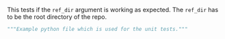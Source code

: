 This tests if the `ref_dir` argument is working as expected.
The `ref_dir` has to be the root directory of the repo.

```py
"""Example python file which is used for the unit tests."""

```
